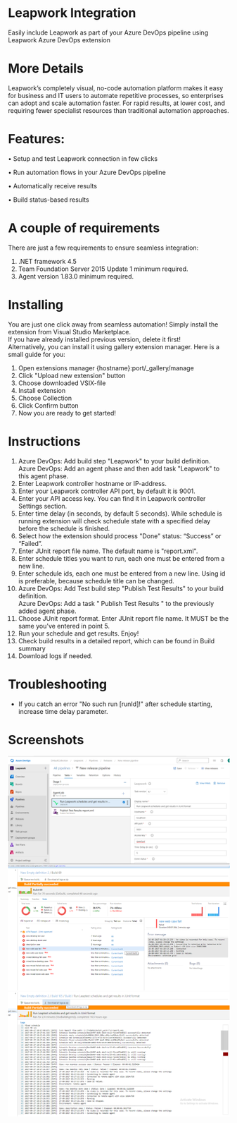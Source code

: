 # Leapwork Integration  
Easily include Leapwork as part of your Azure DevOps pipeline using Leapwork Azure DevOps extension

# More Details 
Leapwork’s completely visual, no-code automation platform makes it easy for business and IT users to automate repetitive processes, so enterprises can adopt and scale automation faster. For rapid results, at lower cost, and requiring fewer specialist resources than traditional automation approaches. 

# Features:
•	Setup and test Leapwork connection in few clicks

•	Run automation flows in your Azure DevOps pipeline

•	Automatically receive results

•	Build status-based results

# A couple of requirements
There are just a few requirements to ensure seamless integration:  
1.	.NET framework 4.5  
2.	Team Foundation Server 2015 Update 1 minimum required.
3.	Agent version 1.83.0 minimum required.

# Installing
You are just one click away from seamless automation! Simply install the extension from Visual Studio Marketplace.  
If you have already installed previous version, delete it first!  
Alternatively, you can install it using gallery extension manager. Here is a small guide for you:
1.	Open extensions manager {hostname}:port/_gallery/manage 
2.	Click "Upload new extension" button
3.	Choose downloaded VSIX-file 
4.	Install extension
5.	Choose Collection
6.	Click Confirm button
7.	Now you are ready to get started!

# Instructions
1.	Azure DevOps: Add build step "Leapwork" to your build definition.   
	Azure DevOps: Add an agent phase and then add task "Leapwork" to this agent phase.  
2.	Enter Leapwork controller hostname or IP-address. 
3.  Enter your Leapwork controller API port, by default it is 9001.  
4.  Enter your API access key. You can find it in Leapwork controller Settings section.  
5.	Enter time delay (in seconds, by default 5 seconds). While schedule is running extension will check schedule state with a specified delay before the schedule is finished.  
6.	Select how the extension should process "Done" status: “Success” or “Failed”.  
7.	Enter JUnit report file name. The default name is "report.xml".  
8.	Enter schedule titles you want to run, each one must be entered from a new line.  
9.	Enter schedule ids, each one must be entered from a new line. Using id is preferable, because schedule title can be changed.  
10.	Azure DevOps: Add Test build step "Publish Test Results" to your build definition.  
	Azure DevOps: Add a task " Publish Test Results " to the previously added agent phase.  
11.	Choose JUnit report format. Enter JUnit report file name. It MUST be the same you've entered in point 5. 
12.	Run your schedule and get results. Enjoy! 
13.	Check build results in a detailed report, which can be found in Build summary  
14.	Download logs if needed.  

# Troubleshooting
- If you catch an error "No such run [runId]!" after schedule starting, increase time delay parameter.

# Screenshots
![ScreenShot](https://github.com/leapwork/Azure-DevOps-plugin/blob/main/images/screen1.png)
![ScreenShot](https://github.com/leapwork/Azure-DevOps-plugin/blob/main/images/screen2.png)
![ScreenShot](https://github.com/leapwork/Azure-DevOps-plugin/blob/main/images/screen3.png)
